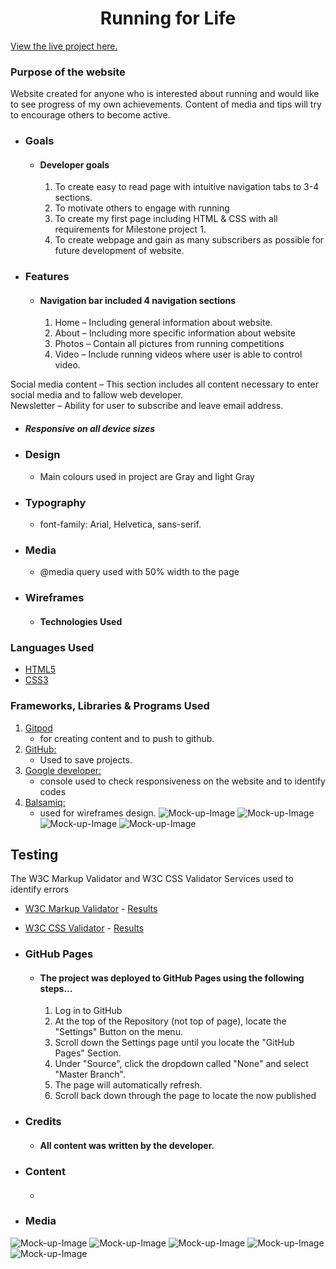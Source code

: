<h1 align="center">Running for Life</h1>

[View the live project here.]( )
### Purpose of the website 
Website created for anyone who is interested about running and would like to see progress of my own achievements. Content of media and tips will try to encourage others to become active.
 
  
-   ###  Goals

    -   #### Developer goals 

        1. To create easy to read page with intuitive navigation tabs to 3-4 sections.
        2. To motivate others to engage with running 
        3. To create my first page including HTML & CSS with all requirements for Milestone project 1.
        4. To create webpage and gain as many subscribers as possible for future development of website.

  
-   ###  Features

    -   #### Navigation bar included 4 navigation sections 

        1. Home – Including general information about website.
        2. About – Including more specific information about website
        3. Photos – Contain all pictures from running competitions 
        4. Video – Include running videos where user is able to control video.
        
 Social media content – This section includes all content necessary to enter social media and to fallow web developer. <br/>
 Newsletter – Ability for user to subscribe and leave email address. <br/>
 -   ##### Responsive on all device sizes

  
*   ### Design

    -   Main colours used in project are Gray and light Gray 

*   ### Typography

    -   font-family: Arial, Helvetica, sans-serif.
*   ### Media

    -   @media query used with 50% width to the page 
  
-   ###  Wireframes

    -   #### Technologies Used

 

### Languages Used

-   [HTML5](https://en.wikipedia.org/wiki/HTML5)
-   [CSS3](https://en.wikipedia.org/wiki/Cascading_Style_Sheets)

### Frameworks, Libraries & Programs Used

   
1. [Gitpod](https://github.com/)
    - for creating content and to push to github.
1. [GitHub:](https://github.com/)
    - Used to save projects.
1. [Google developer:]()
    - console used to check responsiveness on the website and to identify codes
1. [Balsamiq:](https://balsamiq.com/)
    - used for wireframes design.
![Mock-up-Image](Pictures/balasamic.jpg)
![Mock-up-Image](Pictures/balasamic1.jpg)
![Mock-up-Image](Pictures/balasamic2.jpg)
![Mock-up-Image](Pictures/balasamic3.jpg) 



## Testing

The W3C Markup Validator and W3C CSS Validator Services used to identify errors 

-   [W3C Markup Validator](https://jigsaw.w3.org/css-validator/#validate_by_input) - [Results](https://github.com/)
-   [W3C CSS Validator](https://jigsaw.w3.org/css-validator/#validate_by_input) - [Results](https://github.com/)

-   ###  GitHub Pages

    -   #### The project was deployed to GitHub Pages using the following steps...

        1. Log in to GitHub 
        2. At the top of the Repository (not top of page), locate the "Settings" Button on the menu.
        3. Scroll down the Settings page until you locate the "GitHub Pages" Section.
        4. Under "Source", click the dropdown called "None" and select "Master Branch".
        5. The page will automatically refresh.
        6. Scroll back down through the page to locate the now published 
        
-   ###  Credits

    -   #### All content was written by the developer.
 
        
-   ###  Content

    -   #### 
    
 -   ###  Media
  
![Mock-up-Image](Pictures/img2.jpg)
![Mock-up-Image](Pictures/img3.jpg)
![Mock-up-Image](Pictures/img4.jpg)
![Mock-up-Image](Pictures/img5.jpg)
![Mock-up-Image](Pictures/img6.jpg)